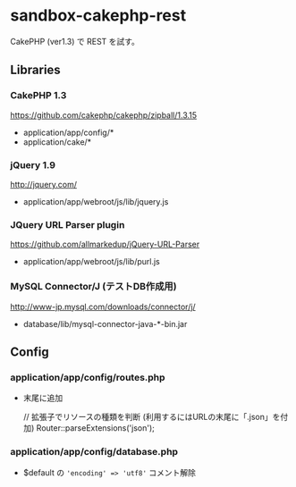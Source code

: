 sandbox-cakephp-rest
====================

CakePHP (ver1.3) で REST を試す。

Libraries
--------------------

### CakePHP 1.3

https://github.com/cakephp/cakephp/zipball/1.3.15

* application/app/config/*
* application/cake/*


### jQuery 1.9

http://jquery.com/

* application/app/webroot/js/lib/jquery.js


### JQuery URL Parser plugin

https://github.com/allmarkedup/jQuery-URL-Parser

* application/app/webroot/js/lib/purl.js


### MySQL Connector/J (テストDB作成用)

http://www-jp.mysql.com/downloads/connector/j/

* database/lib/mysql-connector-java-*-bin.jar


Config
--------------------

### application/app/config/routes.php

* 末尾に追加

    // 拡張子でリソースの種類を判断 (利用するにはURLの末尾に「.json」を付加)
    Router::parseExtensions('json');

### application/app/config/database.php

* $default の `'encoding' => 'utf8'` コメント解除
